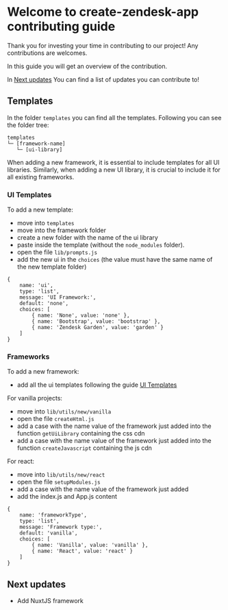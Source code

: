 # Welcome to create-zendesk-app contributing guide

Thank you for investing your time in contributing to our project! Any contributions are welcomes.

In this guide you will get an overview of the contribution.

In [Next updates](#next-updates) You can find a list of updates you can contribute to!

## Templates

In the folder `templates` you can find all the templates. Following you can see the folder tree:

```
templates
└─ [framework-name]
   └─ [ui-library]

```

When adding a new framework, it is essential to include templates for all UI libraries. Similarly, when adding a new UI library, it is crucial to include it for all existing frameworks.

### UI Templates

To add a new template:

-   move into `templates`
-   move into the framework folder
-   create a new folder with the name of the ui library
-   paste inside the template (without the `node_modules` folder).
-   open the file `lib/prompts.js`
-   add the new ui in the `choices` (the value must have the same name of the new template folder)

```
{
	name: 'ui',
	type: 'list',
	message: 'UI Framework:',
	default: 'none',
	choices: [
		{ name: 'None', value: 'none' },
		{ name: 'Bootstrap', value: 'bootstrap' },
		{ name: 'Zendesk Garden', value: 'garden' }
	]
}
```

### Frameworks

To add a new framework:

-   add all the ui templates following the guide [UI Templates](#ui-templates)

For vanilla projects:

-   move into `lib/utils/new/vanilla`
-   open the file `createHtml.js`
-   add a case with the name value of the framework just added into the function `getUiLibrary` containing the css cdn
-   add a case with the name value of the framework just added into the function `createJavascript` containing the js cdn

For react:

-   move into `lib/utils/new/react`
-   open the file `setupModules.js`
-   add a case with the name value of the framework just added
-   add the index.js and App.js content

```
{
	name: 'frameworkType',
	type: 'list',
	message: 'Framework type:',
	default: 'vanilla',
	choices: [
		{ name: 'Vanilla', value: 'vanilla' },
		{ name: 'React', value: 'react' }
	]
}
```

## Next updates

-   Add NuxtJS framework
